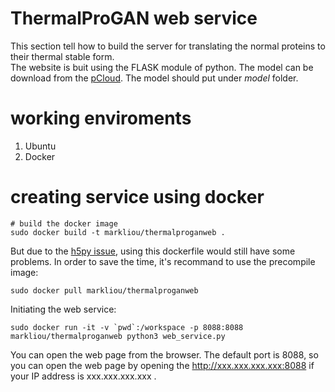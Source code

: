 ThermalProGAN web service
================================================================
This section tell how to build the server for translating the normal proteins to their thermal stable form.  
The website is buit using the FLASK module of python. 
The model can be download from the [pCloud](https://u.pcloud.link/publink/show?code=XZYQg0VZknUTIn8gAY0bb9v7lsoOmVMC9IK7). The model should put under *model* folder.

# working enviroments
1. Ubuntu
2. Docker 

# creating service using docker
```shell
# build the docker image 
sudo docker build -t markliou/thermalproganweb .
```
But due to the [h5py issue](https://github.com/tensorflow/tensorflow/issues/22480), using this dockerfile would still have some problems. In order to save the time, it's recommand to use the precompile image:
```shell
sudo docker pull markliou/thermalproganweb
```
Initiating the web service:
```shell
sudo docker run -it -v `pwd`:/workspace -p 8088:8088 markliou/thermalproganweb python3 web_service.py
```
You can open the web page from the browser. The default port is 8088, so you can open the web page by opening the http://xxx.xxx.xxx.xxx:8088 if your IP address is xxx.xxx.xxx.xxx .

